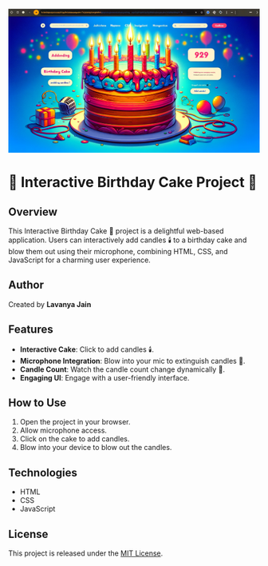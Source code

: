 ![Banner Image](main.png)

# 🎂 Interactive Birthday Cake Project 🎉

## Overview

This Interactive Birthday Cake 🎂 project is a delightful web-based application. Users can interactively add candles 🕯️ to a birthday cake and blow them out using their microphone, combining HTML, CSS, and JavaScript for a charming user experience.

## Author

Created by **Lavanya Jain**

## Features

- **Interactive Cake**: Click to add candles 🕯️.
- **Microphone Integration**: Blow into your mic to extinguish candles 🎤.
- **Candle Count**: Watch the candle count change dynamically 🔢.
- **Engaging UI**: Engage with a user-friendly interface.

## How to Use

1. Open the project in your browser.
2. Allow microphone access.
3. Click on the cake to add candles.
4. Blow into your device to blow out the candles.

## Technologies

- HTML
- CSS
- JavaScript

## License

This project is released under the [MIT License](LICENSE).
